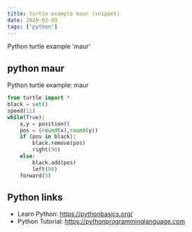 ```yaml
---
title: turtle example maur (snippet)
date: 2020-02-09
tags: ["python"]
---
```

Python turtle example 'maur'


## python maur

Python turtle example: maur

```python
from turtle import *
black = set()
speed(11)
while(True):
    x,y = position()
    pos = (round(x),round(y))
    if (pos in black):
        black.remove(pos)
        right(90)
    else:
        black.add(pos)
        left(90)    
    forward(5)

```

## Python links

- Learn Python: https://pythonbasics.org/
- Python Tutorial: https://pythonprogramminglanguage.com
